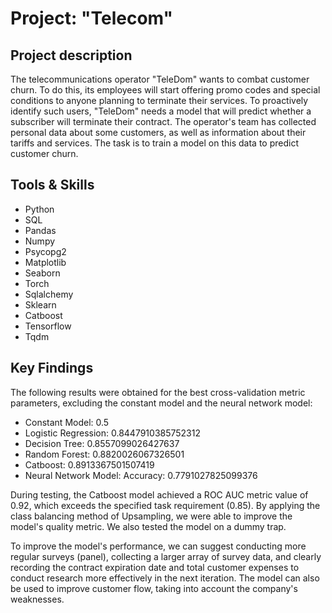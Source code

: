 # Project: "Telecom" 

## Project description 
The telecommunications operator "TeleDom" wants to combat customer churn. To do this, its employees will start offering promo codes and special conditions to anyone planning to terminate their services. To proactively identify such users, "TeleDom" needs a model that will predict whether a subscriber will terminate their contract. The operator's team has collected personal data about some customers, as well as information about their tariffs and services. The task is to train a model on this data to predict customer churn.

## Tools & Skills
* Python
* SQL
* Pandas
* Numpy
* Psycopg2
* Matplotlib
* Seaborn
* Torch
* Sqlalchemy
* Sklearn
* Catboost
* Tensorflow
* Tqdm

## Key Findings

The following results were obtained for the best cross-validation metric parameters, excluding the constant model and the neural network model:

* Constant Model: 0.5
* Logistic Regression: 0.8447910385752312
* Decision Tree: 0.8557099026427637
* Random Forest: 0.8820026067326501
* Catboost: 0.8913367501507419
* Neural Network Model: Accuracy: 0.7791027825099376

During testing, the Catboost model achieved a ROC AUC metric value of 0.92, which exceeds the specified task requirement (0.85). By applying the class balancing method of Upsampling, we were able to improve the model's quality metric. We also tested the model on a dummy trap.

To improve the model's performance, we can suggest conducting more regular surveys (panel), collecting a larger array of survey data, and clearly recording the contract expiration date and total customer expenses to conduct research more effectively in the next iteration. The model can also be used to improve customer flow, taking into account the company's weaknesses.

